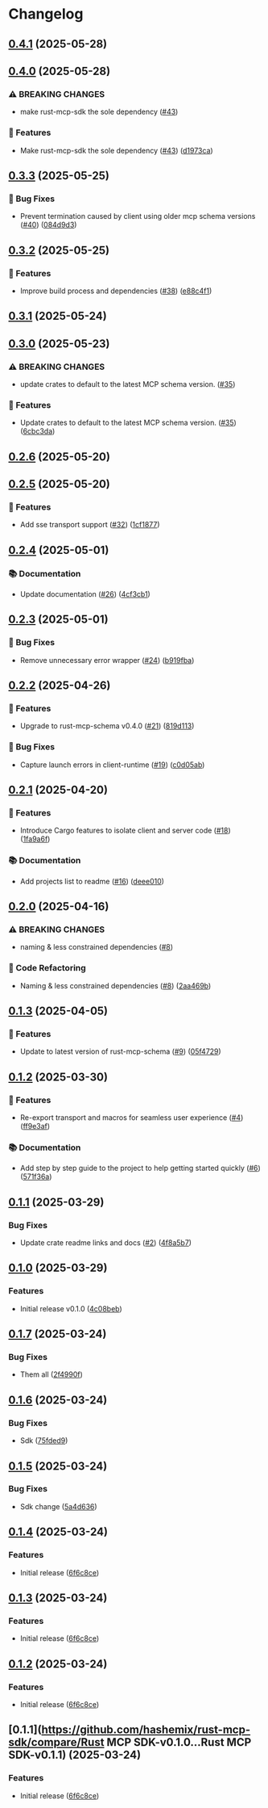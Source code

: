 # Changelog

## [0.4.1](https://github.com/rust-mcp-stack/rust-mcp-sdk/compare/rust-mcp-sdk-v0.4.0...rust-mcp-sdk-v0.4.1) (2025-05-28)

## [0.4.0](https://github.com/rust-mcp-stack/rust-mcp-sdk/compare/rust-mcp-sdk-v0.3.3...rust-mcp-sdk-v0.4.0) (2025-05-28)


### ⚠ BREAKING CHANGES

* make rust-mcp-sdk the sole dependency ([#43](https://github.com/rust-mcp-stack/rust-mcp-sdk/issues/43))

### 🚀 Features

* Make rust-mcp-sdk the sole dependency ([#43](https://github.com/rust-mcp-stack/rust-mcp-sdk/issues/43)) ([d1973ca](https://github.com/rust-mcp-stack/rust-mcp-sdk/commit/d1973ca037c1c6367261bb48a9a4ec89c3a448ac))

## [0.3.3](https://github.com/rust-mcp-stack/rust-mcp-sdk/compare/rust-mcp-sdk-v0.3.2...rust-mcp-sdk-v0.3.3) (2025-05-25)


### 🐛 Bug Fixes

* Prevent termination caused by client using older mcp schema versions ([#40](https://github.com/rust-mcp-stack/rust-mcp-sdk/issues/40)) ([084d9d3](https://github.com/rust-mcp-stack/rust-mcp-sdk/commit/084d9d36c37c135256873bffd46d2ca03a1fb330))

## [0.3.2](https://github.com/rust-mcp-stack/rust-mcp-sdk/compare/rust-mcp-sdk-v0.3.1...rust-mcp-sdk-v0.3.2) (2025-05-25)


### 🚀 Features

* Improve build process and dependencies ([#38](https://github.com/rust-mcp-stack/rust-mcp-sdk/issues/38)) ([e88c4f1](https://github.com/rust-mcp-stack/rust-mcp-sdk/commit/e88c4f1c4c4743b13aedbf2a3d65fedb12942555))

## [0.3.1](https://github.com/rust-mcp-stack/rust-mcp-sdk/compare/rust-mcp-sdk-v0.3.0...rust-mcp-sdk-v0.3.1) (2025-05-24)

## [0.3.0](https://github.com/rust-mcp-stack/rust-mcp-sdk/compare/rust-mcp-sdk-v0.2.6...rust-mcp-sdk-v0.3.0) (2025-05-23)


### ⚠ BREAKING CHANGES

* update crates to default to the latest MCP schema version. ([#35](https://github.com/rust-mcp-stack/rust-mcp-sdk/issues/35))

### 🚀 Features

* Update crates to default to the latest MCP schema version. ([#35](https://github.com/rust-mcp-stack/rust-mcp-sdk/issues/35)) ([6cbc3da](https://github.com/rust-mcp-stack/rust-mcp-sdk/commit/6cbc3da9d99d62723643000de74c4bd9e48fa4b4))

## [0.2.6](https://github.com/rust-mcp-stack/rust-mcp-sdk/compare/rust-mcp-sdk-v0.2.5...rust-mcp-sdk-v0.2.6) (2025-05-20)

## [0.2.5](https://github.com/rust-mcp-stack/rust-mcp-sdk/compare/rust-mcp-sdk-v0.2.4...rust-mcp-sdk-v0.2.5) (2025-05-20)


### 🚀 Features

* Add sse transport support ([#32](https://github.com/rust-mcp-stack/rust-mcp-sdk/issues/32)) ([1cf1877](https://github.com/rust-mcp-stack/rust-mcp-sdk/commit/1cf187757810e142e97216476ca73ecba020c320))

## [0.2.4](https://github.com/rust-mcp-stack/rust-mcp-sdk/compare/rust-mcp-sdk-v0.2.3...rust-mcp-sdk-v0.2.4) (2025-05-01)


### 📚 Documentation

* Update documentation ([#26](https://github.com/rust-mcp-stack/rust-mcp-sdk/issues/26)) ([4cf3cb1](https://github.com/rust-mcp-stack/rust-mcp-sdk/commit/4cf3cb1db8effe10632adb32e7a350cdcdedd69b))

## [0.2.3](https://github.com/rust-mcp-stack/rust-mcp-sdk/compare/rust-mcp-sdk-v0.2.2...rust-mcp-sdk-v0.2.3) (2025-05-01)


### 🐛 Bug Fixes

* Remove unnecessary error wrapper ([#24](https://github.com/rust-mcp-stack/rust-mcp-sdk/issues/24)) ([b919fba](https://github.com/rust-mcp-stack/rust-mcp-sdk/commit/b919fbabd143125df35486f9fd0d5af0c156a2d8))

## [0.2.2](https://github.com/rust-mcp-stack/rust-mcp-sdk/compare/rust-mcp-sdk-v0.2.1...rust-mcp-sdk-v0.2.2) (2025-04-26)


### 🚀 Features

* Upgrade to rust-mcp-schema v0.4.0 ([#21](https://github.com/rust-mcp-stack/rust-mcp-sdk/issues/21)) ([819d113](https://github.com/rust-mcp-stack/rust-mcp-sdk/commit/819d1135b469e4aa8e857c81e25c81c331084fb1))


### 🐛 Bug Fixes

* Capture launch errors in client-runtime ([#19](https://github.com/rust-mcp-stack/rust-mcp-sdk/issues/19)) ([c0d05ab](https://github.com/rust-mcp-stack/rust-mcp-sdk/commit/c0d05ab73b1ac7edc7c410f2f14f0b86d4343c1d))

## [0.2.1](https://github.com/rust-mcp-stack/rust-mcp-sdk/compare/rust-mcp-sdk-v0.2.0...rust-mcp-sdk-v0.2.1) (2025-04-20)


### 🚀 Features

* Introduce Cargo features to isolate client and server code ([#18](https://github.com/rust-mcp-stack/rust-mcp-sdk/issues/18)) ([1fa9a6f](https://github.com/rust-mcp-stack/rust-mcp-sdk/commit/1fa9a6f60ec2ece34b68e49855c13489a0889d48))


### 📚 Documentation

* Add projects list to readme ([#16](https://github.com/rust-mcp-stack/rust-mcp-sdk/issues/16)) ([deee010](https://github.com/rust-mcp-stack/rust-mcp-sdk/commit/deee010c84228c00a7f4426d560f7ceb5d2d274f))

## [0.2.0](https://github.com/rust-mcp-stack/rust-mcp-sdk/compare/rust-mcp-sdk-v0.1.3...rust-mcp-sdk-v0.2.0) (2025-04-16)


### ⚠ BREAKING CHANGES

* naming & less constrained dependencies ([#8](https://github.com/rust-mcp-stack/rust-mcp-sdk/issues/8))

### 🚜 Code Refactoring

* Naming & less constrained dependencies ([#8](https://github.com/rust-mcp-stack/rust-mcp-sdk/issues/8)) ([2aa469b](https://github.com/rust-mcp-stack/rust-mcp-sdk/commit/2aa469b1f7f53f6cda23141c961467ece738047e))

## [0.1.3](https://github.com/rust-mcp-stack/rust-mcp-sdk/compare/rust-mcp-sdk-v0.1.2...rust-mcp-sdk-v0.1.3) (2025-04-05)


### 🚀 Features

* Update to latest version of rust-mcp-schema ([#9](https://github.com/rust-mcp-stack/rust-mcp-sdk/issues/9)) ([05f4729](https://github.com/rust-mcp-stack/rust-mcp-sdk/commit/05f47296e7ef5eff93c5c4e7370a2d1c055328b5))

## [0.1.2](https://github.com/rust-mcp-stack/rust-mcp-sdk/compare/rust-mcp-sdk-v0.1.1...rust-mcp-sdk-v0.1.2) (2025-03-30)


### 🚀 Features

* Re-export transport and macros for seamless user experience ([#4](https://github.com/rust-mcp-stack/rust-mcp-sdk/issues/4)) ([ff9e3af](https://github.com/rust-mcp-stack/rust-mcp-sdk/commit/ff9e3af0e43a6e915f968445b1fbdb54a5069a8b))


### 📚 Documentation

* Add step by step guide to the project to help getting started quickly ([#6](https://github.com/rust-mcp-stack/rust-mcp-sdk/issues/6)) ([571f36a](https://github.com/rust-mcp-stack/rust-mcp-sdk/commit/571f36a452164bea24065eddb8d8591f665f2d80))

## [0.1.1](https://github.com/rust-mcp-stack/rust-mcp-sdk/compare/rust-mcp-sdk-v0.1.0...rust-mcp-sdk-v0.1.1) (2025-03-29)


### Bug Fixes

* Update crate readme links and docs ([#2](https://github.com/rust-mcp-stack/rust-mcp-sdk/issues/2)) ([4f8a5b7](https://github.com/rust-mcp-stack/rust-mcp-sdk/commit/4f8a5b74559b97bf9e7229c120c383caf7f53a36))

## [0.1.0](https://github.com/rust-mcp-stack/rust-mcp-sdk/compare/rust-mcp-sdk-v0.1.0...rust-mcp-sdk-v0.1.0) (2025-03-29)


### Features

* Initial release v0.1.0 ([4c08beb](https://github.com/rust-mcp-stack/rust-mcp-sdk/commit/4c08beb73b102c77e65b724b284008071b7f5ef4))

## [0.1.7](https://github.com/hashemix/rust-mcp-sdk/compare/rust-mcp-sdk-v0.1.6...rust-mcp-sdk-v0.1.7) (2025-03-24)


### Bug Fixes

* Them all ([2f4990f](https://github.com/hashemix/rust-mcp-sdk/commit/2f4990fbeb9ef5e5b40a7ccb31e9583e318a36ad))

## [0.1.6](https://github.com/hashemix/rust-mcp-sdk/compare/rust-mcp-sdk-v0.1.5...rust-mcp-sdk-v0.1.6) (2025-03-24)


### Bug Fixes

* Sdk ([75fded9](https://github.com/hashemix/rust-mcp-sdk/commit/75fded976925cf24c25cdffacab7f31e468c0f08))

## [0.1.5](https://github.com/hashemix/rust-mcp-sdk/compare/rust-mcp-sdk-v0.1.4...rust-mcp-sdk-v0.1.5) (2025-03-24)


### Bug Fixes

* Sdk change ([5a4d636](https://github.com/hashemix/rust-mcp-sdk/commit/5a4d63675bf71bf26443453d9f00bf91b49d29d1))

## [0.1.4](https://github.com/hashemix/rust-mcp-sdk/compare/rust-mcp-sdk-v0.1.3...rust-mcp-sdk-v0.1.4) (2025-03-24)


### Features

* Initial release ([6f6c8ce](https://github.com/hashemix/rust-mcp-sdk/commit/6f6c8cec8fe1277fc39f4ddce6f17b36129bedee))

## [0.1.3](https://github.com/hashemix/rust-mcp-sdk/compare/v0.1.2...v0.1.3) (2025-03-24)


### Features

* Initial release ([6f6c8ce](https://github.com/hashemix/rust-mcp-sdk/commit/6f6c8cec8fe1277fc39f4ddce6f17b36129bedee))

## [0.1.2](https://github.com/hashemix/rust-mcp-sdk/compare/v0.1.1...v0.1.2) (2025-03-24)


### Features

* Initial release ([6f6c8ce](https://github.com/hashemix/rust-mcp-sdk/commit/6f6c8cec8fe1277fc39f4ddce6f17b36129bedee))

## [0.1.1](https://github.com/hashemix/rust-mcp-sdk/compare/Rust MCP SDK-v0.1.0...Rust MCP SDK-v0.1.1) (2025-03-24)


### Features

* Initial release ([6f6c8ce](https://github.com/hashemix/rust-mcp-sdk/commit/6f6c8cec8fe1277fc39f4ddce6f17b36129bedee))
